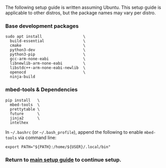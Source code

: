 The following setup guide is written assuming Ubuntu. This setup guide is applicable to other
distros, but the package names may vary per distro.

### Base development packages
```shell
sudo apt install                  \
  build-essential                 \
  cmake                           \
  python3-dev                     \
  python3-pip                     \
  gcc-arm-none-eabi               \
  libnewlib-arm-none-eabi         \
  libstdc++-arm-none-eabi-newlib  \
  openocd                         \
  ninja-build
```


### mbed-tools & Dependencies
```shell
pip install   \
  mbed-tools  \
  prettytable \
  future      \
  jinja2      \
  intelhex
```

In `~/.bashrc` (or `~/.bash_profile`), append the following to enable `mbed-tools` via command line:

```shell
export PATH="${PATH}:/home/${USER}/.local/bin"
```

### Return to [main setup guide](../../README.md#setup) to continue setup.